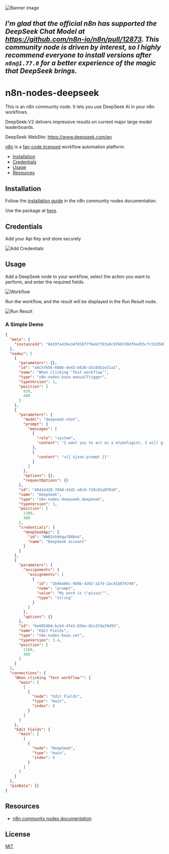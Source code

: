 ![Banner image](https://user-images.githubusercontent.com/10284570/173569848-c624317f-42b1-45a6-ab09-f0ea3c247648.png)

## ***I'm glad that the official n8n has supported the DeepSeek Chat Model at https://github.com/n8n-io/n8n/pull/12873. This community node is driven by interest, so I highly recommend everyone to install versions after `n8n@1.77.0` for a better experience of the magic that DeepSeek brings.***

# n8n-nodes-deepseek

This is an n8n community node. It lets you use DeepSeek AI in your n8n workflows.

DeepSeek-V2 delivers impressive results on current major large model leaderboards.

DeepSeek WebSite: https://www.deepseek.com/en

[n8n](https://n8n.io/) is a [fair-code licensed](https://docs.n8n.io/reference/license/) workflow automation platform.

- [Installation](#installation)  
- [Credentials](#credentials)
- [Usage](#usage)
- [Resources](#resources)  

## Installation

Follow the [installation guide](https://docs.n8n.io/integrations/community-nodes/installation/) in the n8n community nodes documentation.

Use the package at [here](https://www.npmjs.com/package/n8n-nodes-deepseek).

## Credentials
Add your Api Key and store securely

![Add Credentials](images/credentials.jpg)

## Usage

Add a DeepSeek node to your workflow, select the action you want to perform, and enter the required fields.

![Workflow](images/workflow.jpg)

Run the workflow, and the result will be displayed in the Run Result node.

![Run Result](images/run-result.jpg)

### A Simple Demo

```json
{
  "meta": {
    "instanceId": "8419fa436e34f85077f6eb7f63a9c97687d9df6ed55cfc53d58b3b86ab6d8e61"
  },
  "nodes": [
    {
      "parameters": {},
      "id": "a8c5f656-680b-4e43-b626-d3c85b1e21a1",
      "name": "When clicking ‘Test workflow’",
      "type": "n8n-nodes-base.manualTrigger",
      "typeVersion": 1,
      "position": [
        920,
        480
      ]
    },
    {
      "parameters": {
        "model": "deepseek-chat",
        "prompt": {
          "messages": [
            {
              "role": "system",
              "content": "I want you to act as a etymologist. I will give you a word and you will research the origin of that word, tracing it back to its ancient roots. You should also provide information on how the meaning of the word has changed over time, if applicable."
            },
            {
              "content": "={{ $json.prompt }}"
            }
          ]
        },
        "options": {},
        "requestOptions": {}
      },
      "id": "4841b428-7848-42d1-a0c6-f28c01a07010",
      "name": "DeepSeek",
      "type": "n8n-nodes-deepseek.deepSeek",
      "typeVersion": 1,
      "position": [
        1380,
        480
      ],
      "credentials": {
        "deepSeekApi": {
          "id": "WWBInhkKqwf808n4",
          "name": "DeepSeek account"
        }
      }
    },
    {
      "parameters": {
        "assignments": {
          "assignments": [
            {
              "id": "1b94a0dc-9b9b-4302-a1fd-2ac41b876740",
              "name": "prompt",
              "value": "My word is \"pizza\"",
              "type": "string"
            }
          ]
        },
        "options": {}
      },
      "id": "6e6054b0-bcb4-4fe3-83be-01cd7da39d93",
      "name": "Edit Fields",
      "type": "n8n-nodes-base.set",
      "typeVersion": 3.4,
      "position": [
        1160,
        480
      ]
    }
  ],
  "connections": {
    "When clicking ‘Test workflow’": {
      "main": [
        [
          {
            "node": "Edit Fields",
            "type": "main",
            "index": 0
          }
        ]
      ]
    },
    "Edit Fields": {
      "main": [
        [
          {
            "node": "DeepSeek",
            "type": "main",
            "index": 0
          }
        ]
      ]
    }
  },
  "pinData": {}
}
```

## Resources

- [n8n community nodes documentation](https://docs.n8n.io/integrations/community-nodes/)


## License

[MIT](https://github.com/n8n-io/n8n-nodes-starter/blob/master/LICENSE.md)
